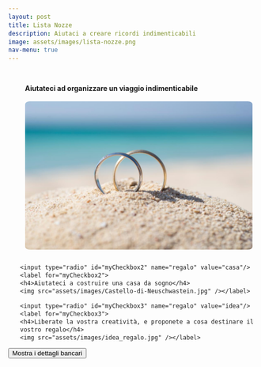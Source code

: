 ```yaml
---
layout: post
title: Lista Nozze
description: Aiutaci a creare ricordi indimenticabili
image: assets/images/lista-nozze.png
nav-menu: true
---
```


<div id="scoped-content">

<style>
ul {
  list-style-type: none;
}

li {
  /* display: inline-block; */
}

input[type=radio][id^="myCheckbox"] {
  display: none;
}

label {
  /* border: 1px solid #fff; */
  padding: 10px 0px;
  display: block;
  position: relative;
  margin: 10px;
  cursor: pointer;
}

label:before {
  background-color: white;
  color: white;
  content: " ";
  display: block;
  border-radius: 50%;
  border: 1px solid grey;
  position: absolute;
  top: -5px;
  left: -5px;
  width: 25px;
  height: 25px;
  text-align: center;
  line-height: 28px;
  transition-duration: 0.4s;
  transform: scale(0);
}

label img {
  height: 300px;
  width: 500px;
  transition-duration: 0.2s;
  transform-origin: 50% 50%;
  border-radius: 2%;
  object-fit: cover;
}

:checked + label {
  /* border-color: #ddd; */
}

:checked + label:before {
  content: "✓";
  background-color: grey;
  transform: scale(1);
}

:checked + label img {
  transform: scale(0.9);
  box-shadow: 0 0 5px #333;
  z-index: -1;
}

ul li {
    padding-left: 0.0em;
    margin: 0em;
}
</style>

<ul>
  <li>
    <input type="radio" id="myCheckbox1" name="regalo" value="viaggio"/>
    <label for="myCheckbox1">
    <h4>Aiutateci ad organizzare un viaggio indimenticabile</h4>
    <img src="assets/images/viaggio_di_nozze.jpeg" /></label>
  </li>
  <li>


    <input type="radio" id="myCheckbox2" name="regalo" value="casa"/>
    <label for="myCheckbox2">
    <h4>Aiutateci a costruire una casa da sogno</h4>
    <img src="assets/images/Castello-di-Neuschwastein.jpg" /></label>
  </li>
  <li>

    <input type="radio" id="myCheckbox3" name="regalo" value="idea"/>
    <label for="myCheckbox3">
    <h4>Liberate la vostra creatività, e proponete a cosa destinare il vostro regalo</h4>
    <img src="assets/images/idea_regalo.jpg" /></label>
  </li>
</ul>


<script src="https://www.google.com/recaptcha/api.js"></script>
<script>
function myFunction(){
document.getElementById("add_message").innerHTML =
'<div class="table-wrapper"> <table> <thead> <tr> <th>Name</th> <th>Description</th> </tr> </thead> <tbody> <tr> <td>BIC/SWIFT</td> <td>UNCRITM140V</td> </tr> <tr> <td>IBAN</td> <td>IT93J0200841301000010660301</td> </tr> <tr> <td>Intestato a</td> <td>Vito Walter Anelli</td> </tr> <tr> <td>Causale</td> <td id="bnk_text">Regalo per il Matrimonio di Walter e Francesca</td> </tr> </tbody> </table> </div>';
};
</script>


<script>
  if (document.querySelector('input[name="regalo"]')) {
  document.querySelectorAll('input[name="regalo"]').forEach((elem) => {
    elem.addEventListener("click", giftMessage);
  });
  }

  function giftMessage() {
    let choice = document.querySelector('input[name="regalo"]:checked').value;
    if (!choice) {
      return;
    }
    myFunction();
    if (choice === 'viaggio') {
      document.getElementById("bnk_text").textContent = 'Matrimonio di Walter e Francesca - Contributo Viaggio di Nozze';
    } else if (choice === 'casa') {
      document.getElementById("bnk_text").textContent = 'Matrimonio di Walter e Francesca - Contributo per la Casa';
    } else if (choice === 'idea') {
      document.getElementById("bnk_text").textContent = 'Matrimonio di Walter e Francesca - Contributo per ...';
    } else {
      document.getElementById("bnk_text").textContent = 'Regalo per il Matrimonio di Walter e Francesca';
    }
  }
</script>



<button onclick="myFunction()"
        class="g-recaptcha"
        data-sitekey="6LfukwIlAAAAAHEhwjp6bn-Brei5HsdjQvweoISt"
        data-callback='onSubmit'
        data-action='submit'
        style="margin-bottom:2em;">Mostra i dettagli bancari</button>
<div id='add_message'></div>
